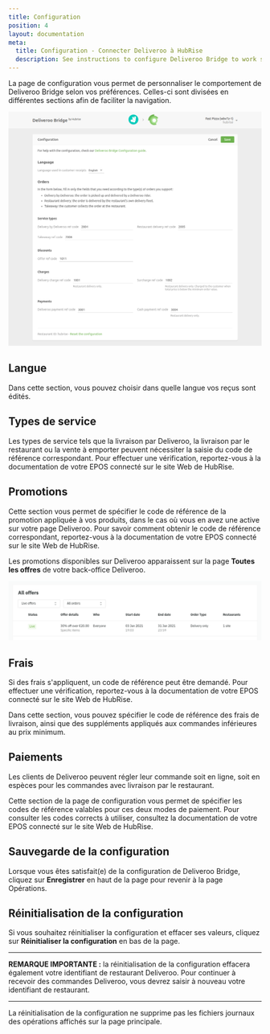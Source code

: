 ```yaml
---
title: Configuration
position: 4
layout: documentation
meta:
  title: Configuration - Connecter Deliveroo à HubRise
  description: See instructions to configure Deliveroo Bridge to work seamlessly with Deliveroo and your EPOS or other apps connected to HubRise. Configuration is simple.
---
```


La page de configuration vous permet de personnaliser le comportement de Deliveroo Bridge selon vos préférences. Celles-ci sont divisées en différentes sections afin de faciliter la navigation.

![Page de configuration de Deliveroo Bridge](../images/002-en-configuration-page.png)

## Langue

Dans cette section, vous pouvez choisir dans quelle langue vos reçus sont édités.

## Types de service

Les types de service tels que la livraison par Deliveroo, la livraison par le restaurant ou la vente à emporter peuvent nécessiter la saisie du code de référence correspondant. Pour effectuer une vérification, reportez-vous à la documentation de votre EPOS connecté sur le site Web de HubRise.

## Promotions

Cette section vous permet de spécifier le code de référence de la promotion appliquée à vos produits, dans le cas où vous en avez une active sur votre page Deliveroo. Pour savoir comment obtenir le code de référence correspondant, reportez-vous à la documentation de votre EPOS connecté sur le site Web de HubRise.

Les promotions disponibles sur Deliveroo apparaissent sur la page **Toutes les offres** de votre back-office Deliveroo.

![Exemple de page "Toutes les offres" dans le back-office Deliveroo](../images/013-en-deliveroo-offer.png)

## Frais

Si des frais s'appliquent, un code de référence peut être demandé. Pour effectuer une vérification, reportez-vous à la documentation de votre EPOS connecté sur le site Web de HubRise.

Dans cette section, vous pouvez spécifier le code de référence des frais de livraison, ainsi que des suppléments appliqués aux commandes inférieures au prix minimum.

## Paiements

Les clients de Deliveroo peuvent régler leur commande soit en ligne, soit en espèces pour les commandes avec livraison par le restaurant.

Cette section de la page de configuration vous permet de spécifier les codes de référence valables pour ces deux modes de paiement. Pour consulter les codes corrects à utiliser, consultez la documentation de votre EPOS connecté sur le site Web de HubRise.

## Sauvegarde de la configuration

Lorsque vous êtes satisfait(e) de la configuration de Deliveroo Bridge, cliquez sur **Enregistrer** en haut de la page pour revenir à la page Opérations.

## Réinitialisation de la configuration

Si vous souhaitez réinitialiser la configuration et effacer ses valeurs, cliquez sur **Réinitialiser la configuration** en bas de la page.

---

**REMARQUE IMPORTANTE :** la réinitialisation de la configuration effacera également votre identifiant de restaurant Deliveroo. Pour continuer à recevoir des commandes Deliveroo, vous devrez saisir à nouveau votre identifiant de restaurant.

---

La réinitialisation de la configuration ne supprime pas les fichiers journaux des opérations affichés sur la page principale.
